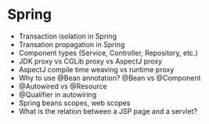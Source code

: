 # Spring
- Transaction isolation in Spring
- Transation propagation in Spring
- Component types (Service, Controller, Repository, etc.)
- JDK proxy vs CGLib proxy vs AspectJ proxy
- AspectJ compile time weaving vs runtime proxy
- Why to use @Bean annotation? @Bean vs @Component
- @Autowired vs @Resource
- @Qualifier in autowiring
- Spring beans scopes, web scopes
- What is the relation between a JSP page and a servlet?